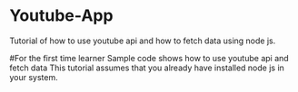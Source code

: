 # Youtube-App
Tutorial of how to use youtube api and how to fetch data using node js.

#For the first time learner
Sample code shows how to use youtube api and fetch data
This tutorial assumes that you already have installed node js in your system.
